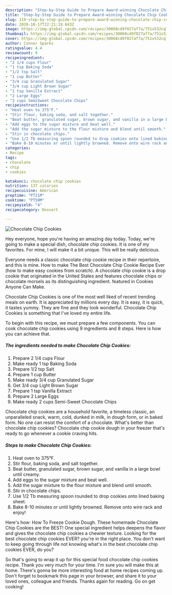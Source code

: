 ```yaml
---
description: "Step-by-Step Guide to Prepare Award-winning Chocolate Chip Cookies"
title: "Step-by-Step Guide to Prepare Award-winning Chocolate Chip Cookies"
slug: 119-step-by-step-guide-to-prepare-award-winning-chocolate-chip-cookies
date: 2020-10-17T22:21:19.643Z
image: https://img-global.cpcdn.com/recipes/30068cd9f027af7a/751x532cq70/chocolate-chip-cookies-recipe-main-photo.jpg
thumbnail: https://img-global.cpcdn.com/recipes/30068cd9f027af7a/751x532cq70/chocolate-chip-cookies-recipe-main-photo.jpg
cover: https://img-global.cpcdn.com/recipes/30068cd9f027af7a/751x532cq70/chocolate-chip-cookies-recipe-main-photo.jpg
author: Connor Sparks
ratingvalue: 4.4
reviewcount: 9
recipeingredient:
- "2 1/4 cups Flour"
- "1 tsp Baking Soda"
- "1/2 tsp Salt"
- "1 cup Butter"
- "3/4 cup Granulated Sugar"
- "3/4 cup Light Brown Sugar"
- "1 tsp Vanilla Extract"
- "2 Large Eggs"
- "2 cups SemiSweet Chocolate Chips"
recipeinstructions:
- "Heat oven to 375°F."
- "Stir flour, baking soda, and salt together."
- "Beat butter, granulated sugar, brown sugar, and vanilla in a large bowl until creamy."
- "Add eggs to the sugar mixture and beat well."
- "Add the sugar mixture to the flour mixture and blend until smooth."
- "Stir in chocolate chips."
- "Use 1/2 Tb measuring spoon rounded to drop cookies onto lined baking sheet."
- "Bake 8-10 minutes or until lightly browned. Remove onto wire rack and enjoy!"
categories:
- Recipe
tags:
- chocolate
- chip
- cookies

katakunci: chocolate chip cookies 
nutrition: 137 calories
recipecuisine: American
preptime: "PT21M"
cooktime: "PT59M"
recipeyield: "4"
recipecategory: Dessert

---
```



![Chocolate Chip Cookies](https://img-global.cpcdn.com/recipes/30068cd9f027af7a/751x532cq70/chocolate-chip-cookies-recipe-main-photo.jpg)

Hey everyone, hope you're having an amazing day today. Today, we're going to make a special dish, chocolate chip cookies. It is one of my favorites. For mine, I will make it a bit unique. This will be really delicious.

Everyone needs a classic chocolate chip cookie recipe in their repertoire, and this is mine. How to make The Best Chocolate Chip Cookie Recipe Ever (how to make easy cookies from scratch). A chocolate chip cookie is a drop cookie that originated in the United States and features chocolate chips or chocolate morsels as its distinguishing ingredient. featured in Cookies Anyone Can Make.

Chocolate Chip Cookies is one of the most well liked of recent trending meals on earth. It is appreciated by millions every day. It is easy, it is quick, it tastes yummy. They are fine and they look wonderful. Chocolate Chip Cookies is something that I've loved my entire life.


To begin with this recipe, we must prepare a few components. You can cook chocolate chip cookies using 9 ingredients and 8 steps. Here is how you can achieve that.

<!--inarticleads1-->

##### The ingredients needed to make Chocolate Chip Cookies:

1. Prepare 2 1/4 cups Flour
1. Make ready 1 tsp Baking Soda
1. Prepare 1/2 tsp Salt
1. Prepare 1 cup Butter
1. Make ready 3/4 cup Granulated Sugar
1. Get 3/4 cup Light Brown Sugar
1. Prepare 1 tsp Vanilla Extract
1. Prepare 2 Large Eggs
1. Make ready 2 cups Semi-Sweet Chocolate Chips


Chocolate chip cookies are a household favorite, a timeless classic, an unparalleled snack, warm, cold, dunked in milk, in dough form, or in baked form. No one can resist the comfort of a chocolate. What&#39;s better than chocolate chip cookies? Chocolate chip cookie dough in your freezer that&#39;s ready to go whenever a cookie craving hits. 

<!--inarticleads2-->

##### Steps to make Chocolate Chip Cookies:

1. Heat oven to 375°F.
1. Stir flour, baking soda, and salt together.
1. Beat butter, granulated sugar, brown sugar, and vanilla in a large bowl until creamy.
1. Add eggs to the sugar mixture and beat well.
1. Add the sugar mixture to the flour mixture and blend until smooth.
1. Stir in chocolate chips.
1. Use 1/2 Tb measuring spoon rounded to drop cookies onto lined baking sheet.
1. Bake 8-10 minutes or until lightly browned. Remove onto wire rack and enjoy!


Here&#39;s how: How To Freeze Cookie Dough. These homemade Chocolate Chip Cookies are the BEST! One special ingredient helps deepens the flavor and gives the chocolate chip cookies a chewier texture. Looking for the best chocolate chip cookies EVER? you&#39;re in the right place. You don&#39;t want to keep going through life not knowing what&#39;s in the best chocolate chip cookies EVER, do you? 

So that's going to wrap it up for this special food chocolate chip cookies recipe. Thank you very much for your time. I'm sure you will make this at home. There's gonna be more interesting food at home recipes coming up. Don't forget to bookmark this page in your browser, and share it to your loved ones, colleague and friends. Thanks again for reading. Go on get cooking!
